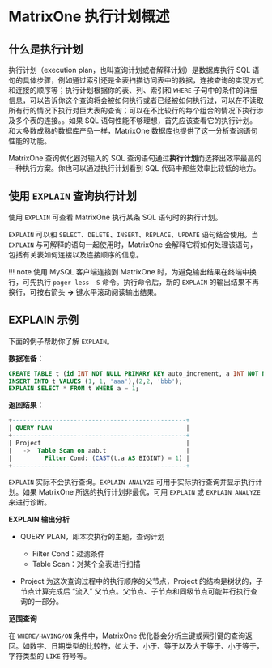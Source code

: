 # MatrixOne 执行计划概述

## 什么是执行计划

执行计划（execution plan，也叫查询计划或者解释计划）是数据库执行 SQL 语句的具体步骤，例如通过索引还是全表扫描访问表中的数据，连接查询的实现方式和连接的顺序等；执行计划根据你的表、列、索引和 `WHERE` 子句中的条件的详细信息，可以告诉你这个查询将会被如何执行或者已经被如何执行过，可以在不读取所有行的情况下执行对巨大表的查询；可以在不比较行的每个组合的情况下执行涉及多个表的连接。。如果 SQL 语句性能不够理想，首先应该查看它的执行计划。和大多数成熟的数据库产品一样，MatrixOne 数据库也提供了这一分析查询语句性能的功能。

MatrixOne 查询优化器对输入的 SQL 查询语句通过**执行计划**而选择出效率最高的一种执行方案。你也可以通过执行计划看到 SQL 代码中那些效率比较低的地方。

## 使用 `EXPLAIN` 查询执行计划

使用 `EXPLAIN` 可查看 MatrixOne 执行某条 SQL 语句时的执行计划。

`EXPLAIN` 可以和 `SELECT`、`DELETE`、`INSERT`、`REPLACE`、`UPDATE` 语句结合使用。当 `EXPLAIN` 与可解释的语句一起使用时，MatrixOne 会解释它将如何处理该语句，包括有关表如何连接以及连接顺序的信息。

!!! note
    使用 MySQL 客户端连接到 MatrixOne 时，为避免输出结果在终端中换行，可先执行 `pager less -S` 命令。执行命令后，新的 `EXPLAIN` 的输出结果不再换行，可按右箭头 **→** 键水平滚动阅读输出结果。

## EXPLAIN 示例

下面的例子帮助你了解 `EXPLAIN`。

**数据准备**：

```sql
CREATE TABLE t (id INT NOT NULL PRIMARY KEY auto_increment, a INT NOT NULL, pad1 VARCHAR(255), INDEX(a));
INSERT INTO t VALUES (1, 1, 'aaa'),(2,2, 'bbb');
EXPLAIN SELECT * FROM t WHERE a = 1;
```

**返回结果**：

```sql
+------------------------------------------------+
| QUERY PLAN                                     |
+------------------------------------------------+
| Project                                        |
|   ->  Table Scan on aab.t                      |
|         Filter Cond: (CAST(t.a AS BIGINT) = 1) |
+------------------------------------------------+
```

`EXPLAIN` 实际不会执行查询。`EXPLAIN ANALYZE` 可用于实际执行查询并显示执行计划。如果 MatrixOne 所选的执行计划非最优，可用 `EXPLAIN` 或 `EXPLAIN ANALYZE` 来进行诊断。

**EXPLAIN 输出分析**

- QUERY PLAN，即本次执行的主题，查询计划

   + Filter Cond：过滤条件
   + Table Scan：对某个全表进行扫描

- Project 为这次查询过程中的执行顺序的父节点，Project 的结构是树状的，子节点计算完成后 “流入” 父节点。父节点、子节点和同级节点可能并行执行查询的一部分。

**范围查询**

在 `WHERE/HAVING/ON` 条件中，MatrixOne 优化器会分析主键或索引键的查询返回。如数字、日期类型的比较符，如大于、小于、等于以及大于等于、小于等于，字符类型的 `LIKE` 符号等。
